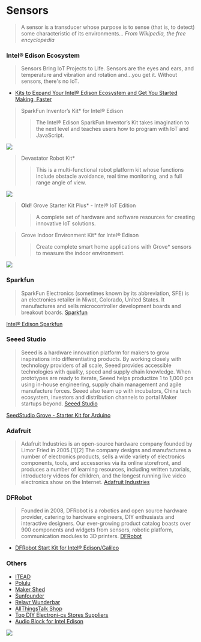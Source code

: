 # Sensors

> A sensor is a transducer whose purpose is to sense (that is, to detect) some characteristic of its environments... *From Wikipedia, the free encyclopedia*

### Intel® Edison Ecosystem

> Sensors Bring IoT Projects to Life. Sensors are the eyes and ears, and temperature and vibration and rotation and...you get it. Without sensors, there's no IoT.

* [Kits to Expand Your Intel® Edison Ecosystem and Get You Started Making, Faster](https://www-ssl.intel.com/content/www/us/en/do-it-yourself/edison.html#kits)

> SparkFun Inventor’s Kit* for Intel® Edison
> > The Intel® Edison SparkFun Inventor’s Kit takes imagination to the next level and teaches users how to program with IoT and JavaScript.

![](https://cdn.sparkfun.com//assets/parts/1/1/2/5/9/13742-Kit_a.jpg)

> Devastator Robot Kit*
> > This is a multi-functional robot platform kit whose functions include obstacle avoidance, real time monitoring, and a full range angle of view.

![](http://image.dfrobot.com/image/cache/6W4A8042-900x600.jpg)

> __Old!__ Grove Starter Kit Plus* - Intel® IoT Edition
> > A complete set of hardware and software resources for creating innovative IoT solutions.

> Grove Indoor Environment Kit* for Intel® Edison
> > Create complete smart home applications with Grove* sensors to measure the indoor environment.

![](https://statics3.seeedstudio.com/images/product/110060064%201.jpg)

### Sparkfun

> SparkFun Electronics (sometimes known by its abbreviation, SFE) is an electronics retailer in Niwot, Colorado, United States. It manufactures and sells microcontroller development boards and breakout boards. [Sparkfun](https://www.sparkfun.com/)

[Intel® Edison Sparkfun](https://www.sparkfun.com/categories/272)

### Seeed Studio

> Seeed is a hardware innovation platform for makers to grow inspirations into differentiating products. By working closely with technology providers of all scale, Seeed provides accessible technologies with quality, speed and supply chain knowledge. When prototypes are ready to iterate, Seeed helps productize 1 to 1,000 pcs using in-house engineering, supply chain management and agile manufacture forces. Seeed also team up with incubators, China tech ecosystem, investors and distribution channels to portal Maker startups beyond. [Seeed Studio](http://www.seeedstudio.com/depot/)

[SeedStudio Grove - Starter Kit for Arduino](http://www.seeedstudio.com/depot/Grove-Starter-Kit-for-Arduino-p-1855.html)

### Adafruit

> Adafruit Industries is an open-source hardware company founded by Limor Fried in 2005.[1][2] The company designs and manufactures a number of electronics products, sells a wide variety of electronics components, tools, and accessories via its online storefront, and produces a number of learning resources, including written tutorials, introductory videos for children, and the longest running live video electronics show on the Internet. [Adafruit Industries](https://www.adafruit.com/)

### DFRobot

> Founded in 2008, DFRobot is a robotics and open source hardware provider, catering to hardware engineers, DIY enthusiasts and interactive designers. Our ever-growing product catalog boasts over 900 components and widgets from sensors, robotic platform, communication modules to 3D printers. [DFRobot](http://www.dfrobot.com/)

- [DFRobot Start Kit for Intel® Edison/Galileo](http://www.dfrobot.com/index.php?route=product/product&path=166&product_id=1200#.ViDjFm1Ok_M)


### Others

- [ITEAD](https://www.itead.cc/)
- [Polulu](https://www.pololu.com/)
- [Maker Shed](http://www.makershed.com/)
- [Sunfounder](http://www.amazon.co.uk/SunFounder/b/ref=bl_dp_s_web_3774577031?ie=UTF8&node=3774577031&field-lbr_brands_browse-bin=SunFounder)
- [Relayr Wunderbar](http://www.dragoninnovation.com/projects/35-wunderbar-by-relayr)
- [AllThingsTalk Shop](http://shop.smartliving.io/)
- [Top DIY Electroni-cs Stores Suppliers](http://www.instructables.com/id/Top-DIY-Electronics-Stores-Suppliers/)
- [Audio Block for Intel Edison](http://www.malinov.com/Home/sergeys-projects/audio-block-for-intel-edison)

![](https://78462f86-a-cd92480b-s-sites.googlegroups.com/a/malinov.com/www/Home/sergeys-projects/audio-block-for-intel-edison/Edison_Audio_Block.jpg?attachauth=ANoY7cq1ROkLPabNeOEvk0kbxYO4UhmwzR-9GqQw_eGntHNNDCcDXIJsuXhFvAZ0Ht-yvXUxcMeV0HhMdHmzgwpQ2GnXujxEopLtIAKs0gPcBXdsJhGyFr63cnvh-MIb1YD67DEA_M-K5U_1mjNcFnTCx6rSQosnigXZMsZRLXIpbng2zOcdinbPhU5_QQjJj0nQZNyArly20LjXNChOftAd7aYuVphJSj-zb4ymvjlq6eHGTZJEEyAqyWkdyChHZOr2tsLlUeC3Se5MsgPl2CP6JppsfZNu_g%3D%3D&attredirects=0)
